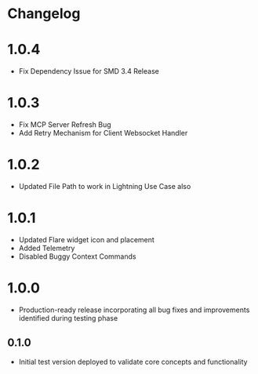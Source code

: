 # Changelog

<!-- <START NEW CHANGELOG ENTRY> -->

<!-- <END NEW CHANGELOG ENTRY> -->

# 1.0.4
- Fix Dependency Issue for SMD 3.4 Release

# 1.0.3
- Fix MCP Server Refresh Bug
- Add Retry Mechanism for Client Websocket Handler

# 1.0.2
- Updated File Path to work in Lightning Use Case also

# 1.0.1
- Updated Flare widget icon and placement
- Added Telemetry
- Disabled Buggy Context Commands

# 1.0.0
- Production-ready release incorporating all bug fixes and improvements identified during testing phase

## 0.1.0
- Initial test version deployed to validate core concepts and functionality